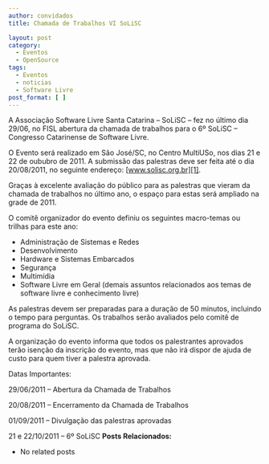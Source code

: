 ```yaml
---
author: convidados
title: Chamada de Trabalhos VI SoLiSC

layout: post
category:
  - Eventos
  - OpenSource
tags:
  - Eventos
  - noticias
  - Software Livre
post_format: [ ]
---
```

A Associação Software Livre Santa Catarina – SoLiSC – fez no último dia 29/06, no FISL abertura da chamada de trabalhos para o 6º SoLiSC – Congresso Catarinense de Software Livre.

O Evento será realizado em São José/SC, no Centro MultiUSo, nos dias 21 e 22 de oububro de 2011. A submissão das palestras deve ser feita até o dia 20/08/2011, no seguinte endereço: [www.solisc.org.br][1].

Graças à excelente avaliação do público para as palestras que vieram da chamada de trabalhos no último ano, o espaço para estas será ampliado na grade de 2011.

O comitê organizador do evento definiu os seguintes macro-temas ou trilhas para este ano:

*   Administração de Sistemas e Redes
*   Desenvolvimento
*   Hardware e Sistemas Embarcados
*   Segurança
*   Multimídia
*   Software Livre em Geral (demais assuntos relacionados aos temas de software livre e conhecimento livre)

As palestras devem ser preparadas para a duração de 50 minutos, incluindo o tempo para perguntas. Os trabalhos serão avaliados pelo comitê de programa do SoLiSC.

A organização do evento informa que todos os palestrantes aprovados terão isenção da inscrição do evento, mas que não irá dispor de ajuda de custo para quem tiver a palestra aprovada.

Datas Importantes:

29/06/2011 – Abertura da Chamada de Trabalhos

20/08/2011 – Encerramento da Chamada de Trabalhos

01/09/2011 – Divulgação das palestras aprovadas

21 e 22/10/2011 – 6º SoLiSC 
**Posts Relacionados:** 
*   No related posts












 [1]: http://www.solisc.org.br





